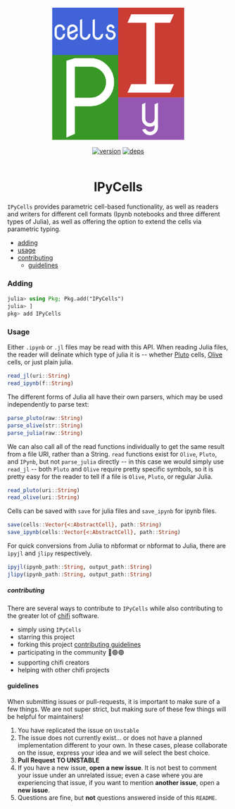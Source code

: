 <div align="center" style = "box-pack: start;">
  </br>
  <img width = 300 src="https://github.com/ChifiSource/image_dump/blob/main/ipyjl/logo.png" >
  
  
  [![version](https://juliahub.com/docs/Lathe/version.svg)](https://juliahub.com/ui/Packages/Lathe/6rMNJ)
[![deps](https://juliahub.com/docs/Lathe/deps.svg)](https://juliahub.com/ui/Packages/Lathe/6rMNJ?t=2)
  </br>
  </br>
  <h1>IPyCells</h1>
  </div>

`IPyCells` provides parametric cell-based functionality, as well as readers and writers for different cell formats (Ipynb notebooks and three different types of Julia), as well as offering the option to extend the cells via parametric typing.
- [adding](#adding)
- [usage](#usage)
- [contributing](#contributing)
  - [guidelines](#guidelines)
### Adding
```julia
julia> using Pkg; Pkg.add("IPyCells")
julia> ]
pkg> add IPyCells
```
### Usage
Either `.ipynb` or `.jl` files may be read with this API. When reading Julia files, the reader will delinate which type of julia it is -- whether [Pluto](https://github.com/fonsp/Pluto.jl) cells, [Olive](https://github.com/ChifiSource/Olive.jl) cells, or just plain julia.
```julia
read_jl(uri::String)
read_ipynb(f::String)
```
The different forms of Julia all have their own parsers, which may be used independently to parse text:
```julia
parse_pluto(raw::String)
parse_olive(str::String)
parse_julia(raw::String)
```
We can also call all of the read functions individually to get the same result from a file URI, rather than a String. `read` functions exist for `Olive`, `Pluto`, and `IPynb`, but not `parse_julia` directly -- in this case we would simply use `read_jl` -- both `Pluto` and `Olive` require pretty specific symbols, so it is pretty easy for the reader to tell if a file is `Olive`, `Pluto`, or regular Julia.
```julia
read_pluto(uri::String)
read_olive(uri::String)
```
Cells can be saved with `save` for julia files and `save_ipynb` for ipynb files.
```julia
save(cells::Vector{<:AbstractCell}, path::String)
save_ipynb(cells::Vector{<:AbstractCell}, path::String)
```
For quick conversions from Julia to nbformat or nbformat to Julia, there are `ipyjl` and `jlipy` respectively.
```julia
ipyjl(ipynb_path::String, output_path::String)
jlipy(ipynb_path::String, output_path::String)
```
##### contributing
There are several ways to contribute to `IPyCells` while also contributing to the greater lot of [chifi](https://github.com/ChifiSource) software.
- simply using `IPyCells`
- starring this project
- forking this project [contributing guidelines](#guidelines)
- participating in the community 🔴🟢🟣
- supporting chifi creators
- helping with other chifi projects
#### guidelines
When submitting issues or pull-requests, it is important to make sure of a few things. We are not super strict, but making sure of these few things will be helpful for maintainers!
1. You have replicated the issue on `Unstable`
2. The issue does not currently exist... or does not have a planned implementation different to your own. In these cases, please collaborate on the issue, express your idea and we will select the best choice.
3. **Pull Request TO UNSTABLE**
4. If you have a new issue, **open a new issue**. It is not best to comment your issue under an unrelated issue; even a case where you are experiencing that issue, if you want to mention **another issue**, open a **new issue**.
5. Questions are fine, but **not** questions answered inside of this `README`.
